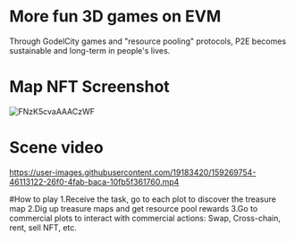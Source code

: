 # More fun 3D games on EVM
Through GodelCity games and "resource pooling" protocols, P2E becomes sustainable and long-term in people's lives.

# Map NFT Screenshot
![FNzK5cvaAAACzWF](https://user-images.githubusercontent.com/19183420/159269697-62b913d8-4fec-4c58-b41d-b77c6a5e8c5f.png)

# Scene video

https://user-images.githubusercontent.com/19183420/159269754-46113122-26f0-4fab-baca-10fb5f361760.mp4

#How to play
1.Receive the task, go to each plot to discover the treasure map
2.Dig up treasure maps and get resource pool rewards
3.Go to commercial plots to interact with commercial actions: Swap, Cross-chain, rent, sell NFT, etc.
